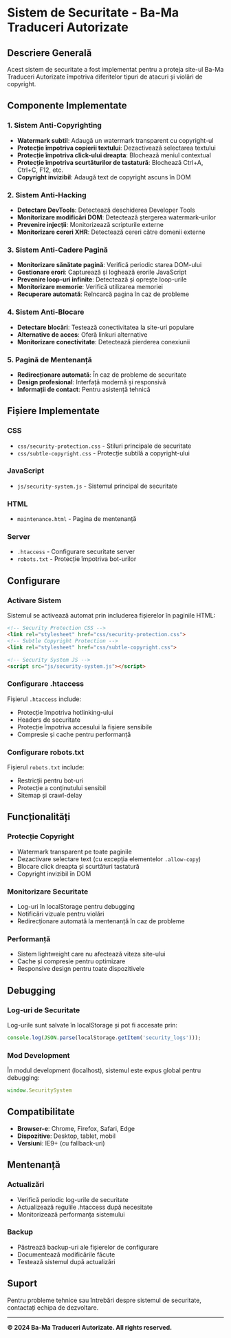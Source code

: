 # Sistem de Securitate - Ba-Ma Traduceri Autorizate

## Descriere Generală

Acest sistem de securitate a fost implementat pentru a proteja site-ul Ba-Ma Traduceri Autorizate împotriva diferitelor tipuri de atacuri și violări de copyright.

## Componente Implementate

### 1. Sistem Anti-Copyrighting
- **Watermark subtil**: Adaugă un watermark transparent cu copyright-ul
- **Protecție împotriva copierii textului**: Dezactivează selectarea textului
- **Protecție împotriva click-ului dreapta**: Blochează meniul contextual
- **Protecție împotriva scurtăturilor de tastatură**: Blochează Ctrl+A, Ctrl+C, F12, etc.
- **Copyright invizibil**: Adaugă text de copyright ascuns în DOM

### 2. Sistem Anti-Hacking
- **Detectare DevTools**: Detectează deschiderea Developer Tools
- **Monitorizare modificări DOM**: Detectează ștergerea watermark-urilor
- **Prevenire injecții**: Monitorizează scripturile externe
- **Monitorizare cereri XHR**: Detectează cereri către domenii externe

### 3. Sistem Anti-Cadere Pagină
- **Monitorizare sănătate pagină**: Verifică periodic starea DOM-ului
- **Gestionare erori**: Capturează și loghează erorile JavaScript
- **Prevenire loop-uri infinite**: Detectează și oprește loop-urile
- **Monitorizare memorie**: Verifică utilizarea memoriei
- **Recuperare automată**: Reîncarcă pagina în caz de probleme

### 4. Sistem Anti-Blocare
- **Detectare blocări**: Testează conectivitatea la site-uri populare
- **Alternative de acces**: Oferă linkuri alternative
- **Monitorizare conectivitate**: Detectează pierderea conexiunii

### 5. Pagină de Mentenanță
- **Redirecționare automată**: În caz de probleme de securitate
- **Design profesional**: Interfață modernă și responsivă
- **Informații de contact**: Pentru asistență tehnică

## Fișiere Implementate

### CSS
- `css/security-protection.css` - Stiluri principale de securitate
- `css/subtle-copyright.css` - Protecție subtilă a copyright-ului

### JavaScript
- `js/security-system.js` - Sistemul principal de securitate

### HTML
- `maintenance.html` - Pagina de mentenanță

### Server
- `.htaccess` - Configurare securitate server
- `robots.txt` - Protecție împotriva bot-urilor

## Configurare

### Activare Sistem
Sistemul se activează automat prin includerea fișierelor în paginile HTML:

```html
<!-- Security Protection CSS -->
<link rel="stylesheet" href="css/security-protection.css">
<!-- Subtle Copyright Protection -->
<link rel="stylesheet" href="css/subtle-copyright.css">

<!-- Security System JS -->
<script src="js/security-system.js"></script>
```

### Configurare .htaccess
Fișierul `.htaccess` include:
- Protecție împotriva hotlinking-ului
- Headers de securitate
- Protecție împotriva accesului la fișiere sensibile
- Compresie și cache pentru performanță

### Configurare robots.txt
Fișierul `robots.txt` include:
- Restricții pentru bot-uri
- Protecție a conținutului sensibil
- Sitemap și crawl-delay

## Funcționalități

### Protecție Copyright
- Watermark transparent pe toate paginile
- Dezactivare selectare text (cu excepția elementelor `.allow-copy`)
- Blocare click dreapta și scurtături tastatură
- Copyright invizibil în DOM

### Monitorizare Securitate
- Log-uri în localStorage pentru debugging
- Notificări vizuale pentru violări
- Redirecționare automată la mentenanță în caz de probleme

### Performanță
- Sistem lightweight care nu afectează viteza site-ului
- Cache și compresie pentru optimizare
- Responsive design pentru toate dispozitivele

## Debugging

### Log-uri de Securitate
Log-urile sunt salvate în localStorage și pot fi accesate prin:
```javascript
console.log(JSON.parse(localStorage.getItem('security_logs')));
```

### Mod Development
În modul development (localhost), sistemul este expus global pentru debugging:
```javascript
window.SecuritySystem
```

## Compatibilitate

- **Browser-e**: Chrome, Firefox, Safari, Edge
- **Dispozitive**: Desktop, tablet, mobil
- **Versiuni**: IE9+ (cu fallback-uri)

## Mentenanță

### Actualizări
- Verifică periodic log-urile de securitate
- Actualizează regulile .htaccess după necesitate
- Monitorizează performanța sistemului

### Backup
- Păstrează backup-uri ale fișierelor de configurare
- Documentează modificările făcute
- Testează sistemul după actualizări

## Suport

Pentru probleme tehnice sau întrebări despre sistemul de securitate, contactați echipa de dezvoltare.

---

**© 2024 Ba-Ma Traduceri Autorizate. All rights reserved.** 